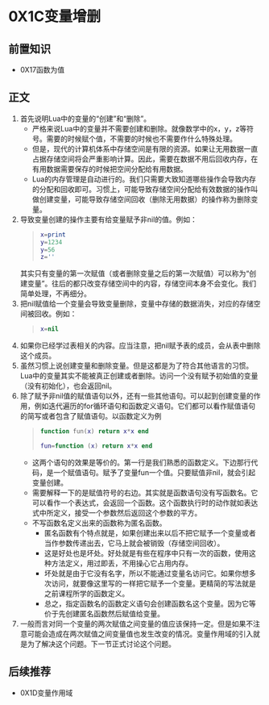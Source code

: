 # 0X1C变量增删

## 前置知识

* 0X17函数为值

## 正文

1. 首先说明Lua中的变量的“创建”和“删除”。
    * 严格来说Lua中的变量并不需要创建和删除。就像数学中的x，y，z等符号。需要的时候赋个值，不需要的时候也不需要作什么特殊处理。
    * 但是，现代的计算机体系中存储空间是有限的资源。如果让无用数据一直占据存储空间将会严重影响计算。因此，需要在数据不用后回收内存，在有用数据需要保存的时候把空间分配给有用数据。
    * Lua的内存管理是自动进行的。我们只需要大致知道哪些操作会导致内存的分配和回收即可。习惯上，可能导致存储空间分配给有效数据的操作叫做创建变量，可能导致存储空间回收（删除无用数据）的操作称为删除变量。
1. 导致变量创建的操作主要有给变量赋予非nil的值。例如：
    >```lua
    >x=print
    >y=1234
    >y=56
    >z=''
    >```
    其实只有变量的第一次赋值（或者删除变量之后的第一次赋值）可以称为“创建变量”。往后的都只改变存储空间中的内容，存储空间本身不会变化。我们简单处理，不再细分。
1. 把nil赋值给一个变量会导致变量删除，变量中存储的数据消失，对应的存储空间被回收。例如：
    >```lua
    >x=nil
    >```
1. 如果你已经学过表相关的内容。应当注意，把nil赋予表的成员，会从表中删除这个成员。
1. 虽然习惯上说创建变量和删除变量。但是这都是为了符合其他语言的习惯。Lua中的变量其实不能被真正创建或者删除。访问一个没有赋予初始值的变量（没有初始化），也会返回nil。
1. 除了赋予非nil值的赋值语句以外，还有一些其他语句。可以起到创建变量的作用，例如迭代遍历的for循环语句和函数定义语句。它们都可以看作赋值语句的简写或者包含了赋值语句。以函数定义为例
    >```lua
    >function fun(x) return x*x end
    >
    >fun=function (x) return x*x end
    >```
    * 这两个语句的效果是等价的。第一行是我们熟悉的函数定义。下边那行代码，是一个赋值语句。赋予了变量fun一个值。只要赋值非nil，就会引起变量创建。
    * 需要解释一下的是赋值符号的右边。其实就是函数语句没有写函数名。它可以看作一个表达式，会返回一个函数。这个函数执行时的动作就如表达式中所定义，接受一个参数然后返回这个参数的平方。
    * 不写函数名定义出来的函数称为匿名函数。
        * 匿名函数有个特点就是，如果创建出来以后不把它赋予一个变量或者当作参数传递出去，它马上就会被销毁（存储空间回收）。
        * 这是好处也是坏处。好处就是有些在程序中只有一次的函数，使用这种方法定义，用过即丢，不用操心它占用内存。
        * 坏处就是由于它没有名字，所以不能通过变量名访问它。如果你想多次访问，就要像这里写的一样把它赋予一个变量。更精简的写法就是之前课程所学的函数定义。
        * 总之，指定函数名的函数定义语句会创建函数名这个变量。因为它等价于先创建匿名函数然后赋值给变量。
1. 一般而言对同一个变量的两次赋值之间变量的值应该保持一定。但是如果不注意可能会造成在两次赋值之间变量值也发生改变的情况。变量作用域的引入就是为了解决这个问题。下一节正式讨论这个问题。

## 后续推荐

* 0X1D变量作用域